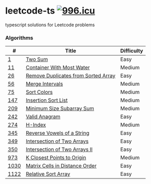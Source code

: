 # leetcode-ts [![996.icu](https://img.shields.io/badge/link-996.icu-red.svg)](https://996.icu)

typescript solutions for Leetcode problems

### Algorithms

| #                        | Title                                                 | Difficulty |
| ------------------------ | ----------------------------------------------------- | ---------- |
| [1](/algorithms/1)       | [Two Sum](/algorithms/1)                              | Easy       |
| [11](/algorithms/11)     | [Container With Most Water](/algorithms/11)           | Medium     |
| [26](/algorithms/26)     | [Remove Duplicates from Sorted Array](/algorithms/26) | Easy       |
| [56](/algorithms/56)     | [Merge Intervals](/algorithms/56)                     | Medium     |
| [75](/algorithms/75)     | [Sort Colors](/algorithms/75)                         | Medium     |
| [147](/algorithms/147)   | [Insertion Sort List](/algorithms/147)                | Medium     |
| [209](/algorithms/209)   | [Minimum Size Subarray Sum](/algorithms/209)          | Medium     |
| [242](/algorithms/242)   | [Valid Anagram](/algorithms/242)                      | Easy       |
| [274](/algorithms/274)   | [H-Index](/algorithms/274)                            | Medium     |
| [345](/algorithms/345)   | [Reverse Vowels of a String](/algorithms/345)         | Easy       |
| [349](/algorithms/349)   | [Intersection of Two Arrays](/algorithms/349)         | Easy       |
| [350](/algorithms/350)   | [Intersection of Two Arrays II](/algorithms/350)      | Easy       |
| [973](/algorithms/973)   | [K Closest Points to Origin](/algorithms/973)         | Medium     |
| [1030](/algorithms/1030) | [Matrix Cells in Distance Order](/algorithms/1030)    | Easy       |
| [1122](/algorithms/1122) | [Relative Sort Array](/algorithms/1122)               | Easy       |
